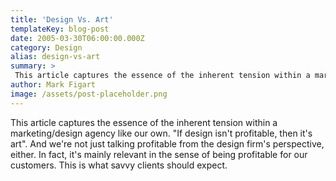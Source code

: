 ```yaml
---
title: 'Design Vs. Art'
templateKey: blog-post
date: 2005-03-30T06:00:00.000Z
category: Design
alias: design-vs-art
summary: > 
 This article captures the essence of the inherent tension within a marketing/design agency like our own.  "If design isn't profitable, then it's art". And we're not just talking profitable from the design firm's perspective, either. In fact, it's mainly relevant in the sense of being profitable for our customers. This is what savvy clients should expect.
author: Mark Figart
image: /assets/post-placeholder.png
---
```


This article captures the essence of the inherent tension within a marketing/design agency like our own. "If design isn't profitable, then it's art". And we're not just talking profitable from the design firm's perspective, either. In fact, it's mainly relevant in the sense of being profitable for our customers. This is what savvy clients should expect.